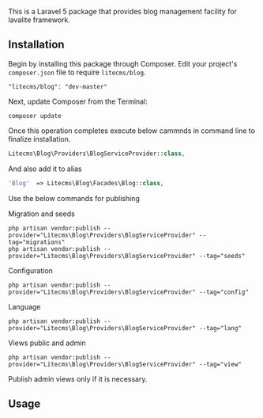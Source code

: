 This is a Laravel 5 package that provides blog management facility for lavalite framework.

## Installation

Begin by installing this package through Composer. Edit your project's `composer.json` file to require `litecms/blog`.

    "litecms/blog": "dev-master"

Next, update Composer from the Terminal:

    composer update

Once this operation completes execute below cammnds in command line to finalize installation.

```php
Litecms\Blog\Providers\BlogServiceProvider::class,

```

And also add it to alias

```php
'Blog'  => Litecms\Blog\Facades\Blog::class,
```

Use the below commands for publishing

Migration and seeds

    php artisan vendor:publish --provider="Litecms\Blog\Providers\BlogServiceProvider" --tag="migrations"
    php artisan vendor:publish --provider="Litecms\Blog\Providers\BlogServiceProvider" --tag="seeds"

Configuration

    php artisan vendor:publish --provider="Litecms\Blog\Providers\BlogServiceProvider" --tag="config"

Language

    php artisan vendor:publish --provider="Litecms\Blog\Providers\BlogServiceProvider" --tag="lang"

Views public and admin

    php artisan vendor:publish --provider="Litecms\Blog\Providers\BlogServiceProvider" --tag="view"

Publish admin views only if it is necessary.

## Usage


